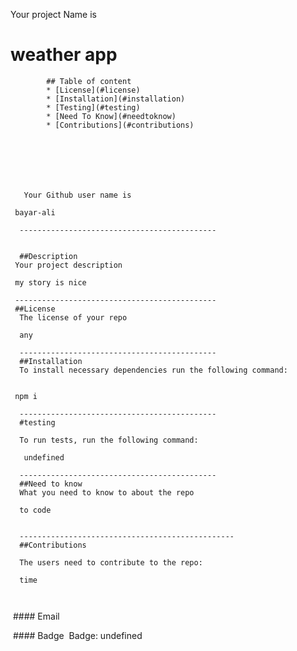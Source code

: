  

  Your project Name is 
  # weather app
            
            
            ## Table of content
            * [License](#license)
            * [Installation](#installation)
            * [Testing](#testing)
            * [Need To Know](#needtoknow)
            * [Contributions](#contributions)
           
            
           
           
           
           

       Your Github user name is  
      
     bayar-ali 

      --------------------------------------------

      
      ##Description
     Your project description
     
     my story is nice

     ---------------------------------------------
     ##License
      The license of your repo 
      
      any

      --------------------------------------------
      ##Installation
      To install necessary dependencies run the following command:
     

     npm i
      
      --------------------------------------------
      #testing
     
      To run tests, run the following command:
      
       undefined

      --------------------------------------------
      ##Need to know
      What you need to know to about the repo 
      
      to code


      ------------------------------------------------
      ##Contributions

      The users need to contribute to the repo: 
      
      time 

      ​
    
​
    #### Email
​
    
​
    #### Badge
​
    Badge: undefined


    